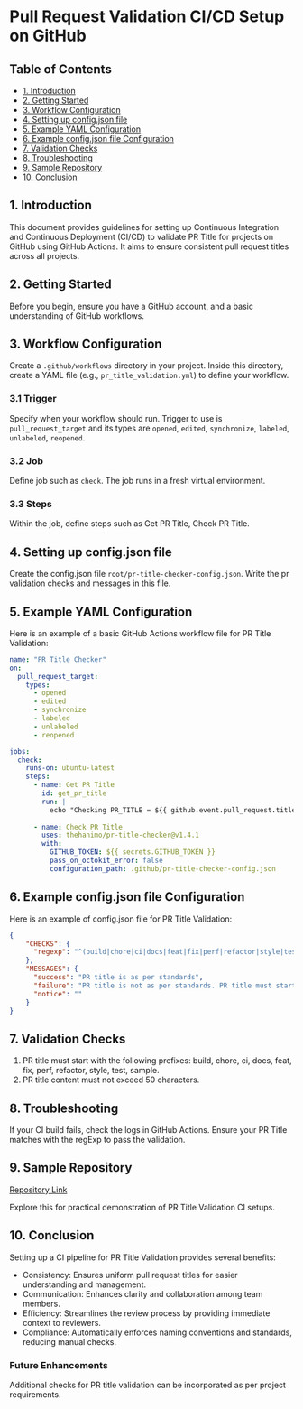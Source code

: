 
# Pull Request Validation CI/CD Setup on GitHub

## Table of Contents

- [1. Introduction](#1-introduction)
- [2. Getting Started](#2-getting-started)
- [3. Workflow Configuration](#3-workflow-configuration)
- [4. Setting up config.json file](#4-setting-up-configjson-file)
- [5. Example YAML Configuration](#5-example-yaml-configuration)
- [6. Example config.json file Configuration](#6-example-configjson-file-configuration)
- [7. Validation Checks](#7-validation-checks)
- [8. Troubleshooting](#8-troubleshooting)
- [9. Sample Repository](#9-sample-repository)
- [10. Conclusion](#10-conclusion)

## 1. Introduction

This document provides guidelines for setting up Continuous Integration and Continuous Deployment (CI/CD) to validate PR Title for projects on GitHub using GitHub Actions. It aims to ensure consistent pull request titles across all projects.

## 2. Getting Started

Before you begin, ensure you have a GitHub account, and a basic understanding of GitHub workflows.

## 3. Workflow Configuration

Create a `.github/workflows` directory in your project. Inside this directory, create a YAML file (e.g., `pr_title_validation.yml`) to define your workflow.

### 3.1 Trigger

Specify when your workflow should run. Trigger to use is `pull_request_target` and its types are `opened`, `edited`, `synchronize`, `labeled`, `unlabeled`, `reopened`.

### 3.2 Job

Define job such as `check`. The job runs in a fresh virtual environment.

### 3.3 Steps

Within the job, define steps such as Get PR Title, Check PR Title.

## 4. Setting up config.json file

Create the config.json file `root/pr-title-checker-config.json`. Write the pr validation checks and messages in this file.

## 5. Example YAML Configuration

Here is an example of a basic GitHub Actions workflow file for PR Title Validation:
```yaml
name: "PR Title Checker"
on:
  pull_request_target:
    types:
      - opened
      - edited
      - synchronize
      - labeled
      - unlabeled
      - reopened

jobs:
  check:
    runs-on: ubuntu-latest
    steps:
      - name: Get PR Title
        id: get_pr_title
        run: |
          echo "Checking PR_TITLE = ${{ github.event.pull_request.title }}"
      
      - name: Check PR Title
        uses: thehanimo/pr-title-checker@v1.4.1
        with:
          GITHUB_TOKEN: ${{ secrets.GITHUB_TOKEN }}
          pass_on_octokit_error: false
          configuration_path: .github/pr-title-checker-config.json
```

## 6. Example config.json file Configuration

Here is an example of config.json file for PR Title Validation:
```json
{
    "CHECKS": {
      "regexp": "^(build|chore|ci|docs|feat|fix|perf|refactor|style|test|sample): [a-zA-Z0-9 ]{0,50}$"
    },
    "MESSAGES": {
      "success": "PR title is as per standards",
      "failure": "PR title is not as per standards. PR title must start with one of the following prefixes: build, chore, ci, docs, feat, fix, perf, refactor, style, test, sample. PR title content must not exceed 50 characters.",
      "notice": ""
    }
}
```
## 7. Validation Checks

1. PR title must start with the following prefixes: build, chore, ci, docs, feat, fix, perf, refactor, style, test, sample.
2. PR title content must not exceed 50 characters.

## 8. Troubleshooting

If your CI build fails, check the logs in GitHub Actions. Ensure your PR Title matches with the regExp to pass the validation.

## 9. Sample Repository

[Repository Link](https://github.com/sujoy-pal144/DevOps-Test-Repo)

Explore this for practical demonstration of PR Title Validation CI setups.

## 10. Conclusion

Setting up a CI pipeline for PR Title Validation provides several benefits:

- Consistency: Ensures uniform pull request titles for easier understanding and management.
- Communication: Enhances clarity and collaboration among team members.
- Efficiency: Streamlines the review process by providing immediate context to reviewers.
- Compliance: Automatically enforces naming conventions and standards, reducing manual checks.

### Future Enhancements

Additional checks for PR title validation can be incorporated as per project requirements.